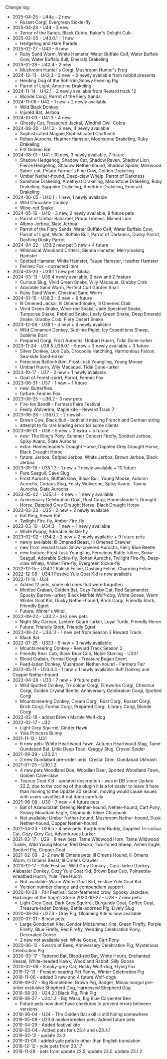 Change log:
* 2025-04-25 - U44a - 2 new
  * Russet Corgi, Evergreen Sickle-fly
* 2025-04-23 - U44 - 3 new
  * Terror of the Sands, Black Cobra, Baker's Delight Cub
* 2025-03-05 - U43.0.1 - 1 new
  * Hedgehog and Hare Parade
* 2025-02-27 - U43 - 6 new
  * Ruby Sand Worm, White Hamster, Water Buffalo Calf, Water Buffalo Cow, Water Buffalo Bull, Emerald Drakeling
* 2025-01-29 - U42.4 - 2 new
  * Mushroom Hunter's Corgi, Mushroom Hunter's Frog
* 2024-12-13 - U42.3 - 2 new + 2 newly available from hobbit presents
  * Herding Dog of the Rohirrim,Snowy Evening Pig
  * Parrot of Light, Ametrine Drakeling
* 2024-11-14 - U42.1 - 2 newly available from Reward track 12
  * Blonde Corgi, Parrot of the Fiery Sands
* 2024-11-06 - U42 - 1 new + 2 newly available
  * Wild Black Donkey
  * Injured Bat, Jerboa
* 2024-10-03 - U41.3 - 4 new
  * Ghostly Cat, Treasured Jackal, Windfell Owl, Cobra
* 2024-08-30 - U41.2 - 2 new, 4 newly available
  * Sophisticated Magpie,Sophisticated Chaffinch
  * Rohan Aurochs, Heather Hamster, Moonstone Drakeling, Ruby Drakeling
  * FIX Golden Bat
* 2024-08-01 - U41 - 10 new, 3 newly available, 7 future
  * Shadow Hedgehog, Shadow Cat, Shadow Raven, Shadow Lion, Fierce Hedgehog, Shadow Nether-hound, Shadow Spider, Mirkwood Sabre-cat, Potato Farmer's Fine Cow, Golden Drakeling
  * Umber Nether-hound, Deep-claw Whelp, Parrot of Darkness
  * Sunstone Drakeling, Amethyst Drakeling, Moonstone Drakeling, Ruby Drakeling, Sapphire Drakeling, Ametrine Drakeling, Emerald Drakeling
* 2024-06-05 - U40.1 - 1 new, 1 newly available
  * Wild Chocolate Donkey
  * Wine-red Snake
* 2024-05-16 - U40 - 3 new, 2 newly available, 8 future pets
  * Parrot of Umbar Baharbêl, Proud Lioness, Maned Lion
  * Albino Jerboa, Slate Jerboa
  * Parrot of the Fiery Sands, Water Buffalo Calf, Water Buffalo Cow, Parrot of Light, Water Buffalo Bull, Parrot of Darkness, Dusky Parrot, Dashing Dusky Parrot
* 2024-04-22 - U39.2 new pet 3 new + 4 future
  * Whimsical Woodland Critters, Sienna Hamster, Merrymaking Hamster
  * Spotted Hamster, White Hamster, Taupe Hamster, Heather Hamster
  * Fennec Fox - corrected item
* 2024-03-20 - U39.1 1 new pet: Sitaka
* 2024-03-13 - U39 4 newly available, 2 new and 2 feature
  * Curious Slug, Vivid Green Snake, Wily Macaque, Grabby Crab
  * Adorable Sand Worm, Perfect Curl Garden Snail
  * Ruby Sand Worm, Chestnut Sand Worm
* 2024-01-15 - U38.2 - 3 new + 9 future
  * Ill Omened Jackal, Ill Omened Snake, Ill Omened Crab
  *  Vivid Green Snake, Wine-red Snake, Jade Speckled Snake, Turquoise Snake, Pebbled Snake, Leafy Green Snake, Deep Emerald Snake, Grabby Crab, Fiery Desert Snake
* 2023-12-06 - U38.1 - 4 new + 4 newly available
  * Wild Cinnamon Donkey, Sublime Piglet, Icy Expeditions Sheep, Sublime Boar
  * Prepared Corgi, Frost Aurochs, Umbari Huorn, Tidal Dune-lurker
* 2023-11-24 - U38 & U38.0.1 - 5 new + 3 newly available + 3 future
  * Silver Donkey, Lion Cub, Crocodile Hatchling, Harmonious Falcon, Sea-side Sand-lurker
  * Ferocious Battle-kitten, Frost-tusk Youngling, Young Moose
  * Umbari Huorn, Wily Macaque, Tidal Dune-lurker
* 2023-10-17 - U37 - 2 new + 1 newly available
  * Goat of Forest-sprirt, Parrot, Fennec Fox
* 2023-08-31 - U37 - 1 new + 1 future
  * new: Butterflies
  * furture: Fennec Fox
* 2023-08-25 - U36.2 - 3 new pets
  * Fire-fox Bandit - Farmers Faire Festival
  * Feisty Wolverine, Maple kite - Reward Track 7
* 2023-06-28 - U36.0.2 - 2 newish
  * Brown Cow, Black Bull - both still missing French and German string
  * attempt to fix rare loading error for some clients
* 2023-06-01 - U36 - 5 new + 3 extra + 5 future
  * new: The King's Pony, Summer Concert Firefly, Spotted Jerboa, Spiky Avanc, Slate Aurochs
  * extra: Homesteader's Draught Horse, Dappled Grey Draught Horse, Black Draught Horse
  * future: Jerboa, Striped Jerboa, White Jerboa, Brown Jerboa, Black Jerboa
* 2023-05-18 - U35.1.3 - 1 new + 1 newly available + 10 future
  * Pure Seagull, Cave Slug
  * Frost Aurochs, Buffalo Cow, Black Bull, Young Moose, Autumn Aurochs, Curious Slug, Feisty Wolverine, Spiky Avanc, Tawny Aurochs, Slate Aurochs
* 2023-05-02 - U35.1.1 - 4 new + 1 newly available
  * Anniversary Celebration Goat, Rust Corgi, Homesteader's Draught Horse, Dappled Grey Draught Horse, Black Draught Horse
* 2023-03-23 - U35 - 2 new + 2 newly available
  * Rat King, Sewer Rat
  * Twilight Fire-fly, Amber Fire-fly
* 2023-03-10 - U34.3 - 1 new + 1 newly available
  * White Puppy, Adorable Sickle-fly
* 2023-02-02 - U34.2 - 2 new + 2 newly available + 9 future pets
  * newly available: Ill Omened Beast, Ill Omened Crawler
  * new from reward track: Snow-covered Aurochs, Fiery Blue Beetle
  * new feature: Frost-tusk Youngling, Ferocious Battle-kitten, Snow Seagull, Adorable Sickle-fly, Rohan Aurochs, Twilight Fire-fly, Deep-claw Whelp, Amber Fire-fly, Evergreen Sickle-fly
* 2022-12-15 - U34.1.1 Rakish Feline, Dashing Feline, Charming Feline
* 2022-12-08 - U34.1 Festive Yule Goat Kid is now available
* 2022-11-16 - U34
  * Added 12 pets, some old ones that were forgotten
  * Mottled Craban, Golden Bat, Cozy Tabby Cat, Red Salamander, Spooky Barrow-lurker, Black Marble Wolf-dog, White Goose, Warm Winter Goat Kid, Dusky Nether-hound, Brick Corgi, Friendly Stork, Friendly Egret
  * Future: Winter's Wind
* 2022-09-22 - U33.2 - 4+2 new pets
  * Night Sky Carban, Lantern Gourd-lurker, Loyal Turtle, Friendly Heron
  * Future: Friendly Stork, Friendly Egret
* 2022-08-22 - U33.1.1 - 1 new pet from Season 3 Reward Track:
  * Black Bat
* 2022-07-25 - U33.1 - 5 new + 3 newly available:
  * Mountaineering Donkey - Reward Track Season 2
  * Friendly Bear Cub, Black Bear Cub, Noble Starling - U33.1
  * Blood Craban, Formal Corgi - Treasure Bugan Event
  * Feed-laden Donkey, Mushroom Nether-hound - Farmers Fair
* 2022-05-11 - U33.0.3 - 1 new + 1 newly available: Buff Donkey and Copper Nether-hound
* 2022-04-28 - U33 - 7 new + 9 future pets
  * Wild Spotted Donkey, Tri-colour Corgi, Fireworks Corgi, Chestnut Corgi, Golden Crystal Beetle, Anniversary Celebration Corgi, Spotted Corgi
  * Mountaineering Donkey, Cream Corgi, Rust Corgi, Russet Corgi, Brick Corgi, Formal Corgi, Prepared Corgi, Library Corgi, Blonde Corgi
* 2022-02-18 - added Brown Marble Wolf-dog
* 2022-02-17 - U32
  * Light Grey Squirrel, Cinder Hawk
  * Yule Princess Bunny
* 2021-11-12 - U31
  * 6 new pets: White Heartwood Fawn, Autumn Heartwood Stag, Tame Gundabad Bat, Little Deep Toad, Craggy Slug, Crystal Spider
* 2021-09-29 - U30.2.1
  * 2 new Gundabad pre-order pets: Crystal Grim, Gundabad Ukhrash
* 2021-07-23 - U30.1.2
  * 4 new pets Woodland Doe, Woodlan Deer, Spotted Woodland Fawn, Golden Cave-claw
  * Teacup Goat Kid - updated description - was in DB since Update 22.2, due to the coding of the plugin it is a lot easier to leave it here than moving to the Update 30 section, moving would cause issues with users savefiles if not done carefully
* 2021-06-08 - U30 - 7 new + 4 future pets
  * Bat of Azanulbizat, Delving Nether-hound, Nether-hound, Cart Pony, Snowy Mountain Eagle, Chipmunk, Silver Chipmunk
  * Not available: Umber Nether-hound, Mushroom Nether-hound, Dusk Nether-hound, Copper Nether-hound
* 2021-04-23 - U29.5 - 4 new pets: Bog-lurker Buddy, Dappled Tri-colour Cat, Cozy Grey Cat, Adventurous Lurker
* 2021-03-17 - U29 - 8 new pets: Tame Wildwood Horn, Tame Wildwood Tusker, Wild Young Moose, Red Gecko, Two-toned Sheep, Ashen Eagle, Spotted Pig, Copper Goat
* 2021-02-09 - 2+2 new Ill Omens pets: Ill Omens Hound, Ill Omens Worm, Ill Omens Beast, Ill Omens Crawler
* 2020-12-17 - Yule Festival: Wild Grey Donkey , Cask-laden Donkey, Alabaster Donkey, Cozy Yule Goat Kid, Brown Bear Cub, Poinsettia-wreathed Huorn, Yule Tree Huorn
  * Not available: Warm Winter Goat Kid, Festive Yule Goat Kid
  * Version number change and compendium support
* 2020-10-28 - Fall Festival: Soot-feathered crow, Spooky Jackdaw, Harbinger of the Sage's Storm
2020-10-27 - U28 - 7 new pets:
  * Light Grey Goat, Dark Grey Squirrel, Burgundy Goat, Coffee Goat, Treasure-laden Donkey, Battle-adorned Pig, Lively Slug
* 2020-08-26 - U27.3 - Gray Pig; Gloaming Kite is now available
* 2020-07-01 - 8 new pets:
  * Large Gondorian Kite, Gondor Midsummer Kite, Green Firefly, Purple Firefly, Blue Firefly, Red Firefly, Wedding Celebration Pony, Decorated Goose
  * 2 new not available yet: White Goose, Cart Pony
* 2020-06-12 - Swarm of Bees, Anniversary Celebration Pig, Mysterious Celebration Pig
* 2020-03-17 - Tattered Bat, Blood-red Bat, White Hourn, Enchanted Vessel, White-headed Hawk, Woodland Rabbit, Silly Goose
* 2020-02-06 - Smoky-grey Cat, Husky Wolf-dog, Flying Fox
* 2019-12-13 - Present-bearing Pet Ponny, Winter Celebration Pig
* 2019-11-06 - added 3 new and 4 future Wolf-dogs
* 2019-09-27 - Big Bumblebee, Brown Pig, Badger; Minas morgul pre-order exclusive Shepherd Dog, Harnessed Shepherd Dog
* 2019-08-20 - U24.2.1 Black Pig, Pink Pig
* 2019-06-27 - U24.1.2 - Big Wasp, Big Blue Carpenter Bee
  * Future pets now dont have checkbox to prevent errors between versions
* 2019-06-04 - U24 - The Golden Bat skill is still hiding somewhere
* 2019-05-08 - U23.6 neekerbreeker pets; Added future pets
* 2019-04-29 - Added festival kite
* 2019-03-04 - Added pets for u23.4 and u23.4.1
* 2019-02-12 - update 23.3
* 2019-01-09 - added yule pets to other than English translation
* 2018-12-12 - yule pets from 23.1.7
* 2018-11-28 - pets from update 22.5, update 23.0, update 23.1.2
